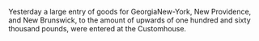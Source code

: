 Yesterday a large entry of goods for GeorgiaNew-York, New Providence, and New Brunswick, to the amount of upwards of one hundred and sixty thousand pounds, were entered at the Customhouse.